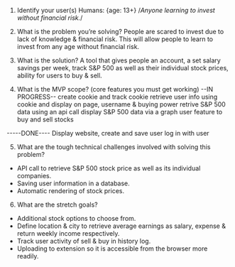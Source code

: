 1. Identify your user(s)
Humans: {age: 13+} /*Anyone learning to invest without financial risk.*/


2. What is the problem you’re solving?
People are scared to invest due to lack of knowledge & financial risk. This will allow people to learn to invest from any age without financial risk. 


3. What is the solution?
A tool that gives people an account, a set salary savings per week, track S&P 500 as well as their individual stock prices, ability for users to buy & sell.





4. What is the MVP scope? (core features you must get working)
--IN PROGRESS-- 
create cookie and track cookie
retrieve user info using cookie and display on page, username & buying power
retrive S&P 500 data using an api call
display S&P 500 data via a graph
user feature to buy and sell stocks

-----DONE----
Display website,
create and save user
log in with user








5. What are the tough technical challenges involved with solving this problem?
* API call to retrieve S&P 500 stock price as well as its individual companies.
* Saving user information in a database.
* Automatic rendering of stock prices.


6. What are the stretch goals?
* Additional stock options to choose from.
* Define location & city to retrieve average earnings as salary, expense & return weekly income respectively.
* Track user activity of sell & buy in history log.
* Uploading to extension so it is accessible from the browser more readily.



